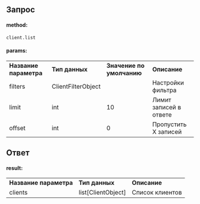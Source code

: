 ## Запрос

#### method:

`client.list`

#### params:

|     |     |     |     |
| --- | --- | --- | --- |
| **Название параметра** | **Тип данных** | **Значение по умолчанию** | **Описание** |
| filters | ClientFilterObject |     | Настройки фильтра |
| limit | int | 10  | Лимит записей в ответе |
| offset | int | 0   | Пропустить X записей |

## Ответ

#### result:

|     |     |     |
| --- | --- | --- |
| **Название параметра** | **Тип данных** | **Описание** |
| clients | list[ClientObject] | Список клиентов |